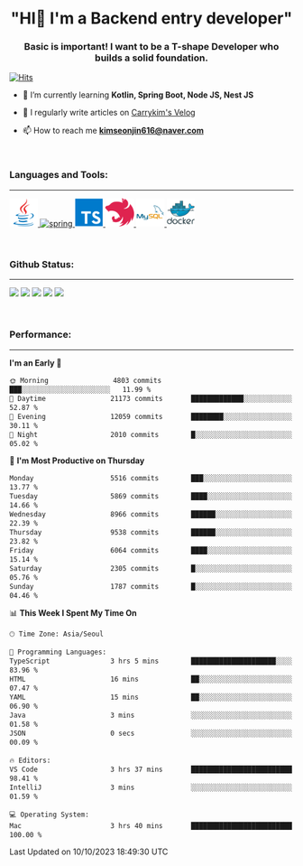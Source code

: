 <h1 align="center">"HI👋 I'm a Backend entry developer" </h1>
<h3 align="center">Basic is important! I want to be a T-shape Developer who builds a solid foundation.</h3>

[![Hits](https://hits.seeyoufarm.com/api/count/incr/badge.svg?url=https%3A%2F%2Fgithub.com%2Fgimseonjin&count_bg=%2318BFE5&title_bg=%23555555&icon=ko-fi.svg&icon_color=%23E7E7E7&title=hits&edge_flat=false)](https://hits.seeyoufarm.com)

- 🌱 I’m currently learning **Kotlin, Spring Boot, Node JS, Nest JS**

- 📝 I regularly write articles on [Carrykim's Velog](https://velog.io/@carrykim)

- 📫 How to reach me **kimseonjin616@naver.com**

<br/>

<h3 align="left">Languages and Tools:</h3>

***

<p align="left"> 
 <a href="https://www.java.com" target="_blank" rel="noreferrer"> <img src="https://raw.githubusercontent.com/devicons/devicon/master/icons/java/java-original.svg" alt="java" width="10%" height="10%"/> </a>
 <a href="https://spring.io/" target="_blank" rel="noreferrer"> <img src="https://www.vectorlogo.zone/logos/springio/springio-icon.svg" alt="spring" width="10%" height="10%"/> </a>
  <a href="https://www.typescriptlang.org/" target="_blank" rel="noreferrer"> <img src="https://raw.githubusercontent.com/devicons/devicon/master/icons/typescript/typescript-original.svg" alt="typescript" width="10%" height="10%"/> </a>
<a href="https://nestjs.com/" target="_blank" rel="noreferrer"> <img src="https://raw.githubusercontent.com/devicons/devicon/master/icons/nestjs/nestjs-plain.svg" alt="nestjs" width="10%" height="10%"/> </a> 
<a href="https://www.mysql.com/" target="_blank" rel="noreferrer"> <img src="https://raw.githubusercontent.com/devicons/devicon/master/icons/mysql/mysql-original-wordmark.svg" alt="mysql" width="10%" height="10%"/>  </a>
 <a href="https://www.docker.com/" target="_blank" rel="noreferrer"> <img src="https://raw.githubusercontent.com/devicons/devicon/master/icons/docker/docker-original-wordmark.svg" alt="docker" width="10%" height="10%"/> </a>
 </p>
</p>

<br/>

<h3 align="left">Github Status:</h3>

***

![](http://github-profile-summary-cards.vercel.app/api/cards/profile-details?username=gimseonjin&theme=nord_bright)
![](http://github-profile-summary-cards.vercel.app/api/cards/repos-per-language?username=gimseonjin&theme=nord_bright)
![](http://github-profile-summary-cards.vercel.app/api/cards/most-commit-language?username=gimseonjin&theme=nord_bright)
![](http://github-profile-summary-cards.vercel.app/api/cards/stats?username=gimseonjin&theme=nord_bright)
![](http://github-profile-summary-cards.vercel.app/api/cards/productive-time?username=gimseonjin&theme=nord_bright&utcOffset=8)


<br/>

<h3 align="left">Performance:</h3>

***

<!--START_SECTION:waka-->
**I'm an Early 🐤** 

```text
🌞 Morning                4803 commits        ███░░░░░░░░░░░░░░░░░░░░░░   11.99 % 
🌆 Daytime                21173 commits       █████████████░░░░░░░░░░░░   52.87 % 
🌃 Evening                12059 commits       ████████░░░░░░░░░░░░░░░░░   30.11 % 
🌙 Night                  2010 commits        █░░░░░░░░░░░░░░░░░░░░░░░░   05.02 % 
```
📅 **I'm Most Productive on Thursday** 

```text
Monday                   5516 commits        ███░░░░░░░░░░░░░░░░░░░░░░   13.77 % 
Tuesday                  5869 commits        ████░░░░░░░░░░░░░░░░░░░░░   14.66 % 
Wednesday                8966 commits        ██████░░░░░░░░░░░░░░░░░░░   22.39 % 
Thursday                 9538 commits        ██████░░░░░░░░░░░░░░░░░░░   23.82 % 
Friday                   6064 commits        ████░░░░░░░░░░░░░░░░░░░░░   15.14 % 
Saturday                 2305 commits        █░░░░░░░░░░░░░░░░░░░░░░░░   05.76 % 
Sunday                   1787 commits        █░░░░░░░░░░░░░░░░░░░░░░░░   04.46 % 
```


📊 **This Week I Spent My Time On** 

```text
🕑︎ Time Zone: Asia/Seoul

💬 Programming Languages: 
TypeScript               3 hrs 5 mins        █████████████████████░░░░   83.96 % 
HTML                     16 mins             ██░░░░░░░░░░░░░░░░░░░░░░░   07.47 % 
YAML                     15 mins             ██░░░░░░░░░░░░░░░░░░░░░░░   06.90 % 
Java                     3 mins              ░░░░░░░░░░░░░░░░░░░░░░░░░   01.58 % 
JSON                     0 secs              ░░░░░░░░░░░░░░░░░░░░░░░░░   00.09 % 

🔥 Editors: 
VS Code                  3 hrs 37 mins       █████████████████████████   98.41 % 
IntelliJ                 3 mins              ░░░░░░░░░░░░░░░░░░░░░░░░░   01.59 % 

💻 Operating System: 
Mac                      3 hrs 40 mins       █████████████████████████   100.00 % 
```


 Last Updated on 10/10/2023 18:49:30 UTC
<!--END_SECTION:waka-->

<div align="center">
  
